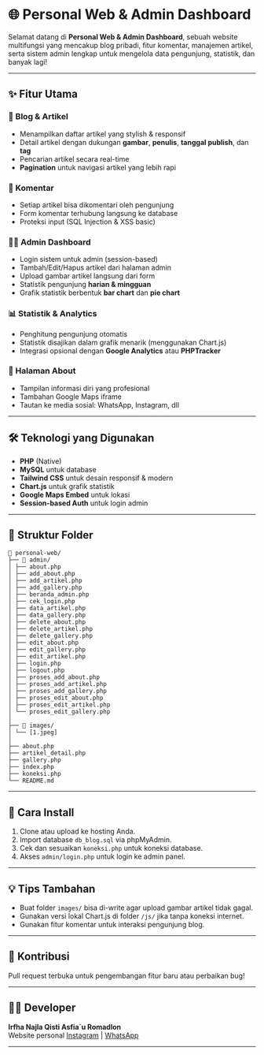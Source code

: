 # 🌐 Personal Web & Admin Dashboard

Selamat datang di **Personal Web & Admin Dashboard**, sebuah website multifungsi yang mencakup blog pribadi, fitur komentar, manajemen artikel, serta sistem admin lengkap untuk mengelola data pengunjung, statistik, dan banyak lagi!

---

## ✨ Fitur Utama

### 📰 Blog & Artikel
- Menampilkan daftar artikel yang stylish & responsif
- Detail artikel dengan dukungan **gambar**, **penulis**, **tanggal publish**, dan **tag**
- Pencarian artikel secara real-time
- **Pagination** untuk navigasi artikel yang lebih rapi

### 💬 Komentar
- Setiap artikel bisa dikomentari oleh pengunjung
- Form komentar terhubung langsung ke database
- Proteksi input (SQL Injection & XSS basic)

### 🧑‍💻 Admin Dashboard
- Login sistem untuk admin (session-based)
- Tambah/Edit/Hapus artikel dari halaman admin
- Upload gambar artikel langsung dari form
- Statistik pengunjung **harian & mingguan**
- Grafik statistik berbentuk **bar chart** dan **pie chart**

### 📊 Statistik & Analytics
- Penghitung pengunjung otomatis
- Statistik disajikan dalam grafik menarik (menggunakan Chart.js)
- Integrasi opsional dengan **Google Analytics** atau **PHPTracker**

### 📍 Halaman About
- Tampilan informasi diri yang profesional
- Tambahan Google Maps iframe
- Tautan ke media sosial: WhatsApp, Instagram, dll

---

## 🛠️ Teknologi yang Digunakan

- **PHP** (Native)
- **MySQL** untuk database
- **Tailwind CSS** untuk desain responsif & modern
- **Chart.js** untuk grafik statistik
- **Google Maps Embed** untuk lokasi
- **Session-based Auth** untuk login admin

---

## 📂 Struktur Folder
```
📁 personal-web/
├── 📁 admin/
│ ├── about.php
│ ├── add_about.php
│ ├── add_artikel.php
│ ├── add_gallery.php
│ ├── beranda_admin.php
│ ├── cek_login.php
│ ├── data_artikel.php
│ ├── data_gallery.php
│ ├── delete_about.php
│ ├── delete_artikel.php
│ ├── delete_gallery.php
│ ├── edit_about.php
│ ├── edit_gallery.php
│ ├── edit_artikel.php
│ ├── login.php
│ ├── logout.php
│ ├── proses_add_about.php
│ ├── proses_add_artikel.php
│ ├── proses_add_gallery.php
│ ├── proses_edit_about.php
│ ├── proses_edit_artikel.php
│ └── proses_edit_gallery.php
│
├── 📁 images/
│ └── [1.jpeg]
│
├── about.php
├── artikel_detail.php
├── gallery.php
├── index.php
├── koneksi.php
└── README.md
```

---

## 🚀 Cara Install

1. Clone atau upload ke hosting Anda.
2. Import database `db_blog.sql` via phpMyAdmin.
3. Cek dan sesuaikan `koneksi.php` untuk koneksi database.
4. Akses `admin/login.php` untuk login ke admin panel.

---

## 💡 Tips Tambahan

- Buat folder `images/` bisa di-write agar upload gambar artikel tidak gagal.
- Gunakan versi lokal Chart.js di folder `/js/` jika tanpa koneksi internet.
- Gunakan fitur komentar untuk interaksi pengunjung blog.

---

## 🤝 Kontribusi

Pull request terbuka untuk pengembangan fitur baru atau perbaikan bug!

---

## 👨‍💻 Developer

**Irfha Najla Qisti Asfia`u Romadlon**  
Website personal
[Instagram](https://instagram.com/itsnaqis.ar) | [WhatsApp](https://wa.me/6289524108860)

---
